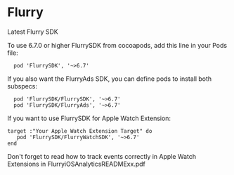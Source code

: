 Flurry
======

Latest Flurry SDK

To use 6.7.0 or higher FlurrySDK from cocoapods, add this line in your Pods file:

```
  pod 'FlurrySDK', '~>6.7'
```


If you also want the FlurryAds SDK, you can define pods to install both subspecs:

```
  pod 'FlurrySDK/FlurrySDK', '~>6.7'
  pod 'FlurrySDK/FlurryAds', '~>6.7'
```


If you want to use FlurrySDK for Apple Watch Extension:    
```
target :"Your Apple Watch Extension Target" do 
   pod 'FlurrySDK/FlurryWatchSDK', '~>6.7'
end   
```
Don't forget to read how to track events correctly in Apple Watch Extensions  in FlurryiOSAnalyticsREADMExx.pdf  
